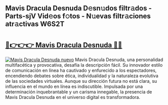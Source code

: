 ## Mavis Dracula Desnuda D𝚎sn𝚞dos filtr𝚊dos - Parts-sjV Vid𝚎os f𝚘tos - N𝚞evas filtr𝚊ciones atr𝚊ctivas W6S2T

# <h2><a href="http://mbcyti.tromn.icu/?c=Mavis+Dracula+Desnuda">🔗👉👉👉 Mavis Dracula Desnuda 🔗🔗</a></h2>

[![Mavis Dracula Desnuda nuevo](https://i.imgur.com/pEAQMta.gif)](http://mbcyti.tromn.icu/?c=Mavis+Dracula+Desnuda)
Mavis Dracula Desnuda, una personalidad multifacética y provocativa, desafía la descripción fácil. Su innovador estilo de comunicación en línea ha cautivado y enfurecido a los espectadores, encendiendo debates sobre ética, individualidad y la naturaleza evolutiva de las sociedades virtuales. Aunque su dirección futura no está clara, su influencia en el mundo en línea es indiscutible. Impulsada por una determinación inquebrantable y un carisma innegable, la presencia de Mavis Dracula Desnuda en el universo digital es transformadora.
